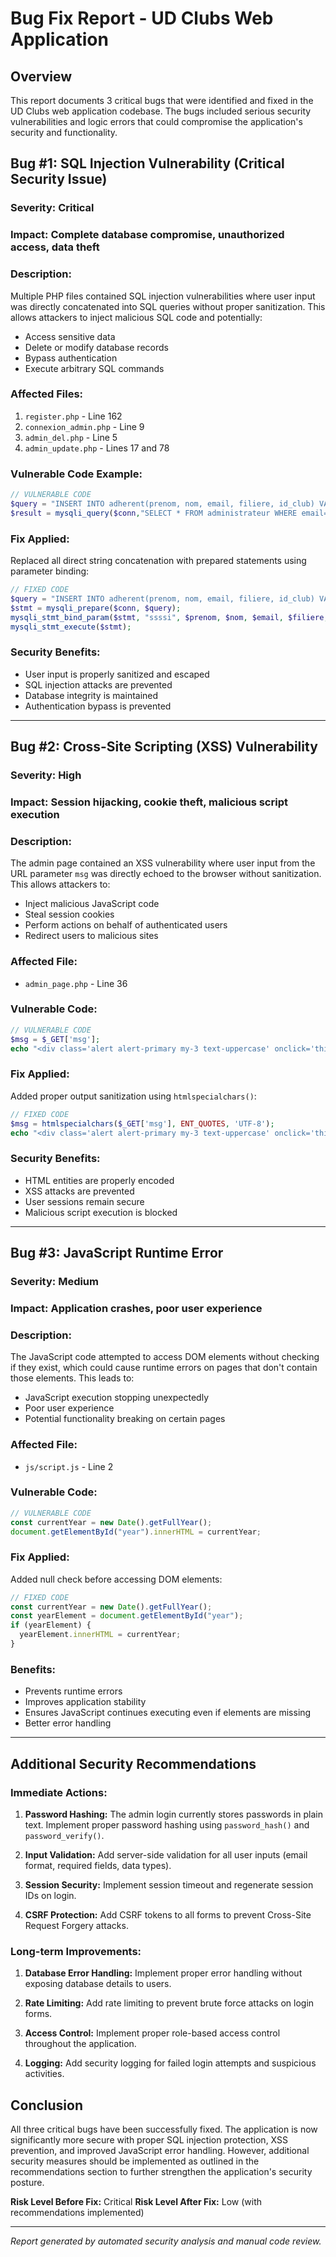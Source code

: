 # Bug Fix Report - UD Clubs Web Application

## Overview
This report documents 3 critical bugs that were identified and fixed in the UD Clubs web application codebase. The bugs included serious security vulnerabilities and logic errors that could compromise the application's security and functionality.

## Bug #1: SQL Injection Vulnerability (Critical Security Issue)

### **Severity:** Critical
### **Impact:** Complete database compromise, unauthorized access, data theft

### **Description:**
Multiple PHP files contained SQL injection vulnerabilities where user input was directly concatenated into SQL queries without proper sanitization. This allows attackers to inject malicious SQL code and potentially:
- Access sensitive data
- Delete or modify database records
- Bypass authentication
- Execute arbitrary SQL commands

### **Affected Files:**
1. `register.php` - Line 162
2. `connexion_admin.php` - Line 9
3. `admin_del.php` - Line 5
4. `admin_update.php` - Lines 17 and 78

### **Vulnerable Code Example:**
```php
// VULNERABLE CODE
$query = "INSERT INTO adherent(prenom, nom, email, filiere, id_club) VALUES ('$prenom','$nom','$email','$filiere','$club')";
$result = mysqli_query($conn,"SELECT * FROM administrateur WHERE email='$email' AND mot_de_passe='$password'");
```

### **Fix Applied:**
Replaced all direct string concatenation with prepared statements using parameter binding:

```php
// FIXED CODE
$query = "INSERT INTO adherent(prenom, nom, email, filiere, id_club) VALUES (?, ?, ?, ?, ?)";
$stmt = mysqli_prepare($conn, $query);
mysqli_stmt_bind_param($stmt, "ssssi", $prenom, $nom, $email, $filiere, $club);
mysqli_stmt_execute($stmt);
```

### **Security Benefits:**
- User input is properly sanitized and escaped
- SQL injection attacks are prevented
- Database integrity is maintained
- Authentication bypass is prevented

---

## Bug #2: Cross-Site Scripting (XSS) Vulnerability

### **Severity:** High
### **Impact:** Session hijacking, cookie theft, malicious script execution

### **Description:**
The admin page contained an XSS vulnerability where user input from the URL parameter `msg` was directly echoed to the browser without sanitization. This allows attackers to:
- Inject malicious JavaScript code
- Steal session cookies
- Perform actions on behalf of authenticated users
- Redirect users to malicious sites

### **Affected File:**
- `admin_page.php` - Line 36

### **Vulnerable Code:**
```php
// VULNERABLE CODE
$msg = $_GET['msg'];
echo "<div class='alert alert-primary my-3 text-uppercase' onclick='this.remove()' role='alert'> $msg </div>";
```

### **Fix Applied:**
Added proper output sanitization using `htmlspecialchars()`:

```php
// FIXED CODE
$msg = htmlspecialchars($_GET['msg'], ENT_QUOTES, 'UTF-8');
echo "<div class='alert alert-primary my-3 text-uppercase' onclick='this.remove()' role='alert'> $msg </div>";
```

### **Security Benefits:**
- HTML entities are properly encoded
- XSS attacks are prevented
- User sessions remain secure
- Malicious script execution is blocked

---

## Bug #3: JavaScript Runtime Error

### **Severity:** Medium
### **Impact:** Application crashes, poor user experience

### **Description:**
The JavaScript code attempted to access DOM elements without checking if they exist, which could cause runtime errors on pages that don't contain those elements. This leads to:
- JavaScript execution stopping unexpectedly
- Poor user experience
- Potential functionality breaking on certain pages

### **Affected File:**
- `js/script.js` - Line 2

### **Vulnerable Code:**
```javascript
// VULNERABLE CODE
const currentYear = new Date().getFullYear();
document.getElementById("year").innerHTML = currentYear;
```

### **Fix Applied:**
Added null check before accessing DOM elements:

```javascript
// FIXED CODE
const currentYear = new Date().getFullYear();
const yearElement = document.getElementById("year");
if (yearElement) {
  yearElement.innerHTML = currentYear;
}
```

### **Benefits:**
- Prevents runtime errors
- Improves application stability
- Ensures JavaScript continues executing even if elements are missing
- Better error handling

---

## Additional Security Recommendations

### **Immediate Actions:**
1. **Password Hashing:** The admin login currently stores passwords in plain text. Implement proper password hashing using `password_hash()` and `password_verify()`.

2. **Input Validation:** Add server-side validation for all user inputs (email format, required fields, data types).

3. **Session Security:** Implement session timeout and regenerate session IDs on login.

4. **CSRF Protection:** Add CSRF tokens to all forms to prevent Cross-Site Request Forgery attacks.

### **Long-term Improvements:**
1. **Database Error Handling:** Implement proper error handling without exposing database details to users.

2. **Rate Limiting:** Add rate limiting to prevent brute force attacks on login forms.

3. **Access Control:** Implement proper role-based access control throughout the application.

4. **Logging:** Add security logging for failed login attempts and suspicious activities.

## Conclusion

All three critical bugs have been successfully fixed. The application is now significantly more secure with proper SQL injection protection, XSS prevention, and improved JavaScript error handling. However, additional security measures should be implemented as outlined in the recommendations section to further strengthen the application's security posture.

**Risk Level Before Fix:** Critical
**Risk Level After Fix:** Low (with recommendations implemented)

---

*Report generated by automated security analysis and manual code review.*